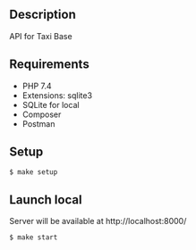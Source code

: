 ## Description
API for Taxi Base

## Requirements
- PHP 7.4
- Extensions: sqlite3
- SQLite for local
- Composer
- Postman

## Setup
````
$ make setup
````

## Launch local
Server will be available at http://localhost:8000/
````
$ make start
````

